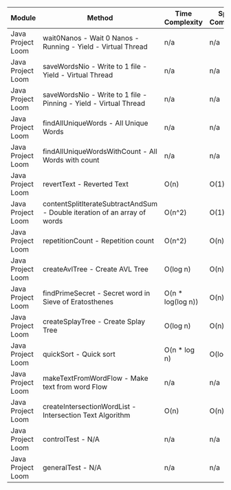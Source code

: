 | Module | Method | Time Complexity | Space Complexity | Repetitions | Measured Duration | Machine |
|---|---|---|---|---|---|---|
| Java Project Loom | wait0Nanos - Wait 0 Nanos - Running - Yield - Virtual Thread | n/a | n/a | 2 | 15 | Prototype |
| Java Project Loom | saveWordsNio - Write to 1 file - Yield - Virtual Thread | n/a | n/a | 2 | 126 | Prototype |
| Java Project Loom | saveWordsNio - Write to 1 file - Pinning - Yield - Virtual Thread | n/a | n/a | 2 | 229 | Prototype |
| Java Project Loom | findAllUniqueWords - All Unique Words | n/a | n/a | 10000 | 1617 | Prototype |
| Java Project Loom | findAllUniqueWordsWithCount - All Words with count | n/a | n/a | 10000 | 1306 | Prototype |
| Java Project Loom | revertText - Reverted Text | O(n) | O(1) | 10000 | 303 | Prototype |
| Java Project Loom | contentSplitIterateSubtractAndSum - Double iteration of an array of words | O(n^2) | O(1) | 10000 | 456 | Prototype |
| Java Project Loom | repetitionCount - Repetition count | O(n^2) | O(n) | 10000 | 2686 | Prototype |
| Java Project Loom | createAvlTree - Create AVL Tree | O(log n) | O(n) | 10000 | 193 | Prototype |
| Java Project Loom | findPrimeSecret - Secret word in Sieve of Eratosthenes | O(n * log(log n)) | O(n) | 10000 | 599 | Prototype |
| Java Project Loom | createSplayTree - Create Splay Tree | O(log n) | O(n) | 10000 | 326 | Prototype |
| Java Project Loom | quickSort - Quick sort | O(n * log n) | O(log n) | 10000 | 1416 | Prototype |
| Java Project Loom | makeTextFromWordFlow - Make text from word Flow | n/a | n/a | 10000 | 646 | Prototype |
| Java Project Loom | createIntersectionWordList - Intersection Text Algorithm | O(n) | O(n) | 10000 | 163 | Prototype |
| Java Project Loom | controlTest - N/A | n/a | n/a | 10000 | 773 | Prototype |
| Java Project Loom | generalTest - N/A | n/a | n/a | 10000 | 196 | Prototype |
